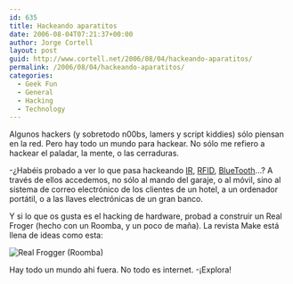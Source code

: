 ```yaml
---
id: 635
title: Hackeando aparatitos
date: 2006-08-04T07:21:37+00:00
author: Jorge Cortell
layout: post
guid: http://www.cortell.net/2006/08/04/hackeando-aparatitos/
permalink: /2006/08/04/hackeando-aparatitos/
categories:
  - Geek Fun
  - General
  - Hacking
  - Technology
---
```

Algunos hackers (y sobretodo n00bs, lamers y script kiddies) sólo piensan en la red. Pero hay todo un mundo para hackear. No sólo me refiero a hackear el paladar, la mente, o las cerraduras.

-¿Habéis probado a ver lo que pasa hackeando <a target="_blank" title="IR hotel hacking" href="http://wired.com/news/politics/0,68370-0.html?tw=wn_story_page_prev2">IR</a>, <a target="_blank" title="RFID hacking" href="http://www.wired.com/wired/archive/14.05/rfid.html">RFID</a>, <a title="BlueTooth" target="_blank" href="http://www.kriptopolis.org/node/745">BlueTooth</a>&#8230;? A través de ellos accedemos, no sólo al mando del garaje, o al móvil, sino al sistema de correo electrónico de los clientes de un hotel, a un ordenador portátil, o a las llaves electrónicas de un gran banco.

Y si lo que os gusta es el hacking de hardware, probad a construir un Real Froger (hecho con un Roomba, y un poco de maña). La revista Make está llena de ideas como esta:
  
![Real Frogger (Roomba)](http://i.n.com.com/i/ne/p/2006/315aFroggerabove450x601.jpg "Real Frogger (Roomba)")

Hay todo un mundo ahi fuera. No todo es internet. -¡Explora!